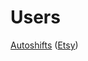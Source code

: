 Users
=====
[Autoshifts](http://www.autoshifts.com) ([Etsy](https://www.etsy.com/shop/AutoShifts))

